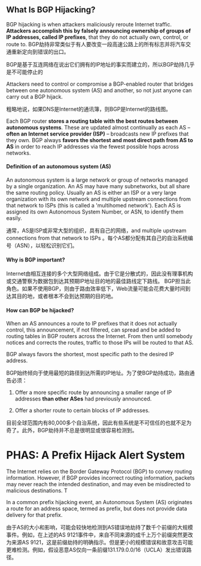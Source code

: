 ## What Is BGP Hijacking?

BGP hijacking is when attackers maliciously reroute Internet traffic. **Attackers accomplish this by falsely announcing ownership of groups of IP addresses, called IP prefixes**, that they do not actually own, control, or route to.  BGP劫持非常类似于有人要改变一段高速公路上的所有标志并将汽车交通重新定向到错误的出口。

BGP是基于互连网络在说出它们拥有的IP地址的事实而建立的，所以BGP劫持几乎是不可能停止的

Attackers need to control or compromise a BGP-enabled router that bridges between one autonomous system (AS) and another, so not just anyone can carry out a BGP hijack.



粗略地说，如果DNS是Internet的通讯簿，则BGP是Internet的路线图。

Each BGP router **stores a routing table with the best routes between autonomous systems**. These are updated almost continually as each AS – **often an Internet service provider (ISP)** – broadcasts new IP prefixes that they own. BGP always **favors the shortest and most direct path from AS to AS** in order to reach IP addresses via the fewest possible hops across networks.

#### Definition of an autonomous system (AS)

An autonomous system is a large network or group of networks managed by a single organization. An AS may have many subnetworks, but all share the same routing policy. Usually an AS is either an ISP or a very large organization with its own network and multiple upstream connections from that network to ISPs (this is called a 'multihomed network'). Each AS is assigned its own Autonomous System Number, or ASN, to identify them easily.

通常，AS是ISP或非常大型的组织，具有自己的网络，and multiple upstream connections from that network to ISPs 。每个AS都分配有其自己的自治系统编号（ASN），以轻松识别它们。

#### Why is BGP important?

Internet由相互连接的多个大型网络组成。由于它是分散式的，因此没有理事机构或交通警察为数据包到达其预期IP地址目的地的最佳路线定下路线。 BGP担当此角色。如果不使用BGP，则由于路由效率低下，Web流量可能会花费大量时间到达其目的地，或者根本不会到达预期的目的地。

#### How can BGP be hijacked?

When an AS announces a route to IP prefixes that it does not actually control, this announcement, if not filtered, can spread and be added to routing tables in BGP routers across the Internet. From then until somebody notices and corrects the routes, traffic to those IPs will be routed to that AS.



BGP always favors the shortest, most specific path to the desired IP address. 

BGP始终倾向于使用最短的路径到达所需的IP地址。为了使BGP劫持成功，路由通告必须：

1) Offer a more specific route by announcing a smaller range of IP addresses **than other ASes** had previously announced.

2) Offer a shorter route to certain blocks of IP addresses. 



目前全球范围内有80,000多个自治系统，因此有些系统是不可信任的也就不足为奇了。此外，BGP劫持并不总是很明显或很容易检测到。



# PHAS: A Prefix Hijack Alert System 

The Internet relies on the Border Gateway Protocol (BGP) to convey routing information. However, if BGP provides incorrect routing information, packets may never reach the intended destination, and may even be misdirected to malicious destinations. T

 In a common prefix hijacking event, an Autonomous System (AS) originates a route for an address space, termed as prefix, but does not provide data delivery for that prefix.



由于AS的大小和影响，可能会较快地检测到AS错误地劫持了数千个前缀的大规模事件。例如，在上述的AS 9121事件中，来自不同来源的成千上万个前缀突然更改为来源AS 9121，这是前缀劫持的明确指示。但是更小的规模错误和故意攻击可能更难检测。例如，假设恶意AS仅向一条前缀131.179.0.0/16（UCLA）发出错误路径。